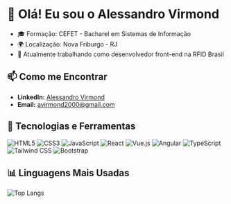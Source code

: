 # 👋 Olá! Eu sou o Alessandro Virmond

- 🎓 Formação: CEFET - Bacharel em Sistemas de Informação
- 🌍 Localização: Nova Friburgo - RJ
- 💼 Atualmente trabalhando como desenvolvedor front-end na RFID Brasil


## 📫 Como me Encontrar

- **LinkedIn:** [Alessandro Virmond](https://www.linkedin.com/in/alessandrovirmond/)
- **Email:** avirmond2000@gmail.com


## 🚀 Tecnologias e Ferramentas

<p align="left">
<img src="https://img.shields.io/badge/HTML5-%23E34F26.svg?&style=for-the-badge&logo=html5&logoColor=white" alt="HTML5"/>
  <img src="https://img.shields.io/badge/CSS3-%231572B6.svg?&style=for-the-badge&logo=css3&logoColor=white" alt="CSS3"/>
  <img src="https://img.shields.io/badge/JavaScript-%23F7DF1E.svg?&style=for-the-badge&logo=javascript&logoColor=black" alt="JavaScript"/>
  <img src="https://img.shields.io/badge/React-%2361DAFB.svg?&style=for-the-badge&logo=react&logoColor=black" alt="React"/>
  <img src="https://img.shields.io/badge/Vue.js-%234FC08D.svg?&style=for-the-badge&logo=vue-dot-js&logoColor=white" alt="Vue.js"/>
  <img src="https://img.shields.io/badge/Angular-%23DD0031.svg?&style=for-the-badge&logo=angular&logoColor=white" alt="Angular"/>
  <img src="https://img.shields.io/badge/TypeScript-%23007ACC.svg?&style=for-the-badge&logo=typescript&logoColor=white" alt="TypeScript"/>
  <img src="https://img.shields.io/badge/Tailwind_CSS-%2338B2AC.svg?&style=for-the-badge&logo=tailwind-css&logoColor=white" alt="Tailwind CSS"/>
  <img src="https://img.shields.io/badge/Bootstrap-%23563D7C.svg?&style=for-the-badge&logo=bootstrap&logoColor=white" alt="Bootstrap"/>
</p>

## 📊 Linguagens Mais Usadas

![Top Langs](https://github-readme-stats.vercel.app/api/top-langs/?username=alessandrovirmond&&show_icons=true&icon_color=ffff80&text_color=d963bb&title_color=bd93fa&layout=compact&bg_color=373a5)



